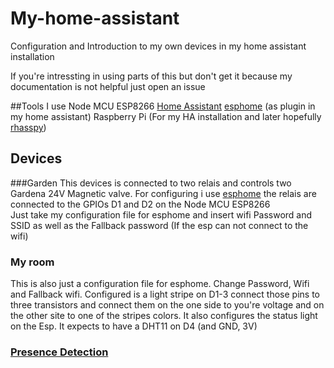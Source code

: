 # My-home-assistant
Configuration and Introduction to my own devices in my home assistant installation

If you're intressting in using parts of this but don't get it because my documentation is not helpful just open an issue

##Tools I use
Node MCU ESP8266
[Home Assistant](https://hass.io)
[esphome](https://esphome.io) (as plugin in my home assistant)
Raspberry Pi (For my HA installation and later hopefully [rhasspy](https://github.com/rhasspy))

## Devices

###Garden
This devices is connected to two relais and controls two Gardena 24V Magnetic valve.
For configuring i use [esphome](https://esphome.io) the relais are connected to the GPIOs D1 and D2 on the Node MCU ESP8266  
Just take my configuration file for esphome and insert wifi Password and SSID as well as the Fallback password (If the esp can not connect to the wifi)

### My room
This is also just a configuration file for esphome. Change Password, Wifi and Fallback wifi.
Configured is a light stripe on D1-3 connect those pins to three transistors and connect them on the one side to you're voltage and on the other site to one of the stripes colors.
It also configures the status light on the Esp.
It expects to have a DHT11 on D4 (and GND, 3V)

### [Presence Detection](https://www.home-assistant.io/integrations/ubus/)